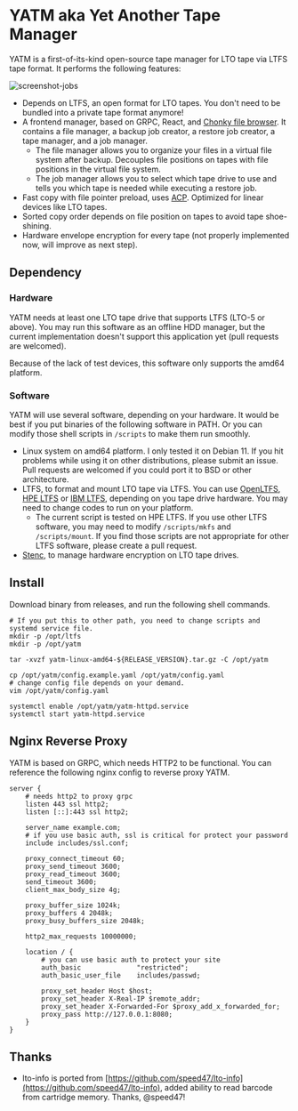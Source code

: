 # YATM aka Yet Another Tape Manager

YATM is a first-of-its-kind open-source tape manager for LTO tape via LTFS tape format. It performs the following features:

![screenshot-jobs](https://github.com/samuelncui/yatm/assets/7183284/815ccfe7-0f0b-4271-be12-fc13e5442a99)

- Depends on LTFS, an open format for LTO tapes. You don't need to be bundled into a private tape format anymore!
- A frontend manager, based on GRPC, React, and [Chonky file browser](https://github.com/TimboKZ/Chonky). It contains a file manager, a backup job creator, a restore job creator, a tape manager, and a job manager.
  - The file manager allows you to organize your files in a virtual file system after backup. Decouples file positions on tapes with file positions in the virtual file system.
  - The job manager allows you to select which tape drive to use and tells you which tape is needed while executing a restore job.
- Fast copy with file pointer preload, uses [ACP](https://github.com/samuelncui/acp). Optimized for linear devices like LTO tapes.
- Sorted copy order depends on file position on tapes to avoid tape shoe-shining.
- Hardware envelope encryption for every tape (not properly implemented now, will improve as next step).

## Dependency

### Hardware

YATM needs at least one LTO tape drive that supports LTFS (LTO-5 or above). You may run this software as an offline HDD manager, but the current implementation doesn't support this application yet (pull requests are welcomed).

Because of the lack of test devices, this software only supports the amd64 platform.

### Software

YATM will use several software, depending on your hardware. It would be best if you put binaries of the following software in PATH. Or you can modify those shell scripts in `/scripts` to make them run smoothly.

- Linux system on amd64 platform. I only tested it on Debian 11. If you hit problems while using it on other distributions, please submit an issue. Pull requests are welcomed if you could port it to BSD or other architecture.
- LTFS, to format and mount LTO tape via LTFS. You can use [OpenLTFS](https://github.com/LinearTapeFileSystem/ltfs), [HPE LTFS](https://github.com/nix-community/hpe-ltfs) or [IBM LTFS](https://www.ibm.com/docs/en/spectrum-archive-le?topic=tools-downloading-ltfs), depending on you tape drive hardware. You may need to change codes to run on your platform.
  - The current script is tested on HPE LTFS. If you use other LTFS software, you may need to modify `/scripts/mkfs` and `/scripts/mount`. If you find those scripts are not appropriate for other LTFS software, please create a pull request.
- [Stenc](https://github.com/scsitape/stenc), to manage hardware encryption on LTO tape drives.

## Install

Download binary from releases, and run the following shell commands.

```shell
# If you put this to other path, you need to change scripts and systemd service file.
mkdir -p /opt/ltfs
mkdir -p /opt/yatm

tar -xvzf yatm-linux-amd64-${RELEASE_VERSION}.tar.gz -C /opt/yatm

cp /opt/yatm/config.example.yaml /opt/yatm/config.yaml
# change config file depends on your demand.
vim /opt/yatm/config.yaml

systemctl enable /opt/yatm/yatm-httpd.service
systemctl start yatm-httpd.service
```

## Nginx Reverse Proxy

YATM is based on GRPC, which needs HTTP2 to be functional. You can reference the following nginx config to reverse proxy YATM.

```nginx config
server {
    # needs http2 to proxy grpc
    listen 443 ssl http2;
    listen [::]:443 ssl http2;

    server_name example.com;
    # if you use basic auth, ssl is critical for protect your password
    include includes/ssl.conf;

    proxy_connect_timeout 60;
    proxy_send_timeout 3600;
    proxy_read_timeout 3600;
    send_timeout 3600;
    client_max_body_size 4g;

    proxy_buffer_size 1024k;
    proxy_buffers 4 2048k;
    proxy_busy_buffers_size 2048k;

    http2_max_requests 10000000;

    location / {
        # you can use basic auth to protect your site
        auth_basic              "restricted";
        auth_basic_user_file    includes/passwd;

        proxy_set_header Host $host;
        proxy_set_header X-Real-IP $remote_addr;
        proxy_set_header X-Forwarded-For $proxy_add_x_forwarded_for;
        proxy_pass http://127.0.0.1:8080;
    }
}
```

## Thanks

- lto-info is ported from [https://github.com/speed47/lto-info](https://github.com/speed47/lto-info), added ability to read barcode from cartridge memory. Thanks, @speed47!
